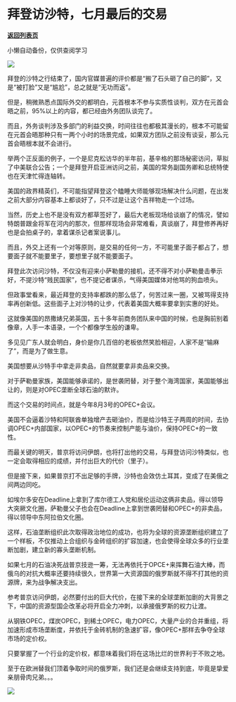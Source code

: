 # 拜登访沙特，七月最后的交易

[**返回列表页**](/gzh/政事堂2019)

小懒自动备份，仅供查阅学习

![](https://mmbiz.qpic.cn/mmbiz_jpg/rxhS23yu8cOvhpcR6V46OcWzcIPjCYFwicPic4l2VwzGobYAibNU16jcKicICF0ia2O8CibBAPWMxnMLP0UDWKC4ly5A/640?wx_fmt=jpeg)

拜登的沙特之行结束了，国内官媒普遍的评价都是“搬了石头砸了自己的脚”，又是“被打脸”又是“尴尬”，总之就是“无功而返”。

但是，稍微熟悉点国际外交的都明白，元首根本不参与实质性谈判，双方在元首会晤之前，95%以上的内容，都已经由外务团队谈完了。

而且，外务谈判涉及多部门的利益交换，时间往往也都极其漫长的，根本不可能留在元首会晤那种只有一两个小时的场景完成，如果双方团队之前没有谈妥，那么元首会晤根本就不会进行。

举两个正反面的例子，一个是尼克松访华的半年前，基辛格的那场秘密访问，草拟了中美联合公告；一个是拜登开启亚洲访问之前，美国的常务副国务卿和总统特使也在天津忙得连轴转。

美国的政界精英们，不可能指望拜登这个瞌睡大师能够现场解决什么问题，在出发之前大部分内容基本上都谈好了，只不过是让这个吉祥物走一个过场。

当然，历史上也不是没有双方都草签好了，最后大老板现场给谈崩了的情况，譬如特朗普跟金将军在河内的那次，但那样现场会非常难看，真谈崩了，拜登修养再好也是会拍桌子的，拿着谋杀记者案说事儿。

而且，外交上还有一个对等原则，是交易的任何一方，不可能里子面子都占了，想要面子就不能要里子，要想里子就不能要面子。

拜登此次访问沙特，不仅没有迎来小萨勒曼的接机，还不得不对小萨勒曼击拳示好，不提沙特“贱民国家”，也不提记者谋杀，气得美国媒体对他骂的狗血喷头。

但政事堂看来，最近拜登的支持率都跌的那么低了，何苦过来一圈，又被骂得支持率再创新低。这些面子上对沙特的让步，代表着美国大概率要拿到实惠的好处。

这就像美国的昂撒婊兄弟英国，五十多年前商务团队来中国的时候，也是胸前别着像章，人手一本语录，一个个都像学生般的谦卑。

多见见广东人就会明白，身价是你几百倍的老板依然笑脸相迎，人家不是“输麻了”，而是为了做生意。  

美国想要从沙特手中拿走非卖品，自然就要拿非卖品来交换。  

对于萨勒曼家族，美国能够承诺的，是世袭罔替，对于整个海湾国家，美国能够出让的，则是对OPEC垄断全球石油的默许。

而这个交易的时间点，就是今年8月3号的OPEC+会议。

美国不会逼着沙特和阿联酋单独增产去砸油价，而是给沙特王子两周的时间，去协调OPEC+内部国家，以OPEC+的节奏来控制产能与油价，保持OPEC+的一致性。

而最关键的明天，普京将访问伊朗，也将打出他的交易，与拜登访问沙特类似，也一定会取得相应的成绩，并付出巨大的代价（里子）。

但是接下来，如果普京打不出足够的手牌，沙特也会效仿土耳其，变成了在美俄之间两边同吃。

如埃尔多安在Deadline上拿到了库尔德工人党和居伦运动这俩非卖品，得以领导大突厥文化圈，萨勒曼父子也会在Deadline上拿到世袭罔替和OPEC+的非卖品，得以领导中东阿拉伯文化圈。

这样，石油垄断组织此次取得政治地位的成功，也将为全球的资源垄断组织建立了一个样板，不仅推动上合组织与金砖组织的扩容加速，也会使得全球众多的行业垄断加剧，建立新的寡头垄断机制。

如果七月的石油决死战普京技逊一筹，无法再依托于OPCE+来挥舞石油大棒，而俄乌的对抗大概率还要持续很久，世界第一大资源国的俄罗斯就不得不打其他的资源牌，来为战争解决支出。

参考普京访问伊朗，必然要付出的巨大代价，在接下来的全球垄断加剧的大背景之下，中国的资源型国企改革必将开启全力冲刺，以承接俄罗斯的权力让渡。

从钢铁OPEC，煤炭OPEC，到稀土OPEC，电力OPEC，大量产业的合并重组，将加速形成市场垄断度，并依托于金砖机制的急速扩容，像OPEC+那样去争夺全球市场的定价权。

只要掌握了一个行业的定价权，都意味着我们将在这场比烂的世界利于不败之地。  

至于在欧洲替我们顶着争取时间的俄罗斯，我们还是会继续支持到底，毕竟是挚爱亲朋骨肉兄弟。。。  

![](https://mmbiz.qpic.cn/mmbiz_jpg/rxhS23yu8cOvhpcR6V46OcWzcIPjCYFw9o2CIiaeeVvpIZk3tXLPZle1P5uAZdiajmgheYWNFsC4SGjR83iaNKExQ/640?wx_fmt=jpeg)

